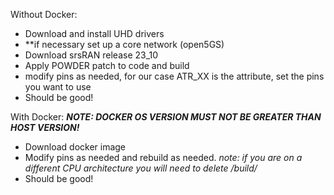 Without Docker: 
- Download and install UHD drivers
- **if necessary set up a core network (open5GS)
- Download srsRAN release 23_10
- Apply POWDER patch to code and build
- modify pins as needed, for our case ATR_XX is the attribute, set the pins you want to use
- Should be good!

With Docker:
***NOTE: DOCKER OS VERSION MUST NOT BE GREATER THAN HOST VERSION!***
- Download docker image
- Modify pins as needed and rebuild as needed. *note: if you are on a different CPU architecture you will need to delete /build/* 
- Should be good!